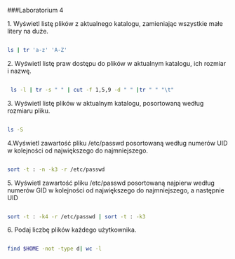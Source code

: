 ###Laboratorium 4

1\. Wyświetl listę plików z aktualnego katalogu, zamieniając wszystkie małe litery na duże.

```sh

ls | tr 'a-z' 'A-Z'

```

2\. Wyświetl listę praw dostępu do plików w aktualnym katalogu, ich rozmiar i nazwę.

```sh

 ls -l | tr -s " " | cut -f 1,5,9 -d " " |tr " " "\t"


```

3\. Wyświetl listę plików w aktualnym katalogu, posortowaną według rozmiaru pliku.

```sh

ls -S

```

4\.Wyświetl zawartość pliku /etc/passwd posortowaną według numerów UID w kolejności od największego do najmniejszego.

```sh

sort -t : -n -k3 -r /etc/passwd

```

5\. Wyświetl zawartość pliku /etc/passwd posortowaną najpierw według numerów GID w kolejności od największego 
do najmniejszego, a następnie UID

```sh 

sort -t : -k4 -r /etc/passwd | sort -t : -k3 

```


6\. Podaj liczbę plików każdego użytkownika.

```sh

find $HOME -not -type d| wc -l


```
